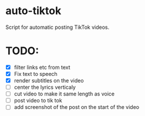 # auto-tiktok
Script for automatic posting TikTok videos.

# TODO:
- [x] filter links etc from text
- [x] Fix text to speech
- [x] render subtitles on the video
- [ ] center the lyrics verticaly
- [ ] cut video to make it same length as voice
- [ ] post video to tik tok
- [ ] add screenshot of the post on the start of the video